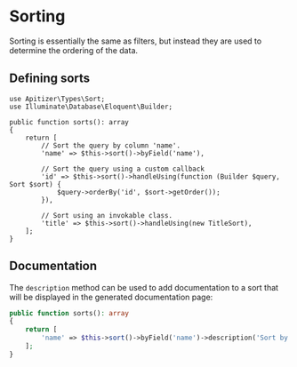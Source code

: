 # Sorting

Sorting is essentially the same as filters, but instead they are used to
determine the ordering of the data.

## Defining sorts

```
use Apitizer\Types\Sort;
use Illuminate\Database\Eloquent\Builder;

public function sorts(): array
{
    return [
        // Sort the query by column 'name'.
        'name' => $this->sort()->byField('name'),
        
        // Sort the query using a custom callback
        'id' => $this->sort()->handleUsing(function (Builder $query, Sort $sort) {
            $query->orderBy('id', $sort->getOrder());
        }),
        
        // Sort using an invokable class.
        'title' => $this->sort()->handleUsing(new TitleSort),
    ];
}
```

## Documentation

The `description` method can be used to add documentation to a sort that will
be displayed in the generated documentation page:

```php
public function sorts(): array
{
    return [
        'name' => $this->sort()->byField('name')->description('Sort by first name');
    ];
}
```
